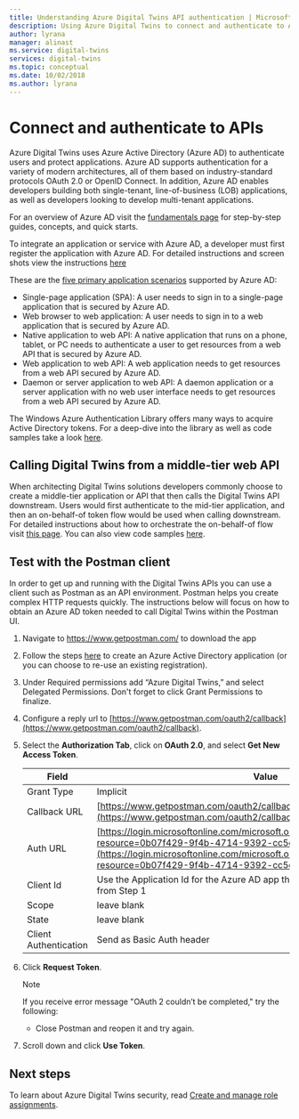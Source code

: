 ```yaml
---
title: Understanding Azure Digital Twins API authentication | Microsoft Docs
description: Using Azure Digital Twins to connect and authenticate to APIs
author: lyrana
manager: alinast
ms.service: digital-twins
services: digital-twins
ms.topic: conceptual
ms.date: 10/02/2018
ms.author: lyrana
---
```


# Connect and authenticate to APIs

Azure Digital Twins uses Azure Active Directory (Azure AD) to authenticate users and protect applications. Azure AD supports authentication for a variety of modern architectures, all of them based on industry-standard protocols OAuth 2.0 or OpenID Connect. In addition, Azure AD enables developers building both single-tenant, line-of-business (LOB) applications, as well as developers looking to develop multi-tenant applications.

For an overview of Azure AD visit the [fundamentals page](https://docs.microsoft.com/azure/active-directory/fundamentals/index) for step-by-step guides, concepts, and quick starts.

To integrate an application or service with Azure AD, a developer must first register the application with Azure AD. For detailed instructions and screen shots view the instructions [here](https://docs.microsoft.com/azure/active-directory/develop/quickstart-v1-add-azure-ad-app)

These are the [five primary application scenarios](https://docs.microsoft.com/azure/active-directory/develop/v2-app-types) supported by Azure AD:

* Single-page application (SPA): A user needs to sign in to a single-page application that is secured by Azure AD.
* Web browser to web application: A user needs to sign in to a web application that is secured by Azure AD.
* Native application to web API: A native application that runs on a phone, tablet, or PC needs to authenticate a user to get resources from a web API that is secured by Azure AD.
* Web application to web API: A web application needs to get resources from a web API secured by Azure AD.
* Daemon or server application to web API: A daemon application or a server application with no web user interface needs to get resources from a web API secured by Azure AD.

The Windows Azure Authentication Library offers many ways to acquire Active Directory tokens. For a deep-dive into the library as well as code samples take a look [here](https://github.com/AzureAD/azure-activedirectory-library-for-dotnet/wiki).

## Calling Digital Twins from a middle-tier web API

When architecting Digital Twins solutions developers commonly choose to create a middle-tier application or API that then calls the Digital Twins API downstream. Users would first authenticate to the mid-tier application, and then an on-behalf-of token flow would be used when calling downstream. For detailed instructions about how to orchestrate the on-behalf-of flow visit [this page](https://docs.microsoft.com/azure/active-directory/develop/v2-oauth2-on-behalf-of-flow). You can also view code samples [here](https://azure.microsoft.com/resources/samples/active-directory-dotnet-webapi-onbehalfof/).


## Test with the Postman client

In order to get up and running with the Digital Twins APIs you can use a client such as Postman as an API environment. Postman helps you create complex HTTP requests quickly. The instructions below will focus on how to obtain an Azure AD token needed to call Digital Twins within the Postman UI.


1. Navigate to https://www.getpostman.com/ to download the app
1. Follow the steps [here](https://docs.microsoft.com/azure/active-directory/develop/quickstart-v1-integrate-apps-with-azure-ad) to create an Azure Active Directory application (or you can choose to re-use an existing registration). 
1. Under Required permissions add “Azure Digital Twins,” and select Delegated Permissions. Don't forget to click Grant Permissions to finalize.
1. Configure a reply url to [https://www.getpostman.com/oauth2/callback](https://www.getpostman.com/oauth2/callback).
1. Select the **Authorization Tab**, click on **OAuth 2.0**, and select **Get New Access Token**.

    |**Field**  |**Value** |
    |---------|---------|
    | Grant Type | Implicit |
    | Callback URL | [https://www.getpostman.com/oauth2/callback](https://www.getpostman.com/oauth2/callback) |
    | Auth URL | [https://login.microsoftonline.com/microsoft.onmicrosoft.com/oauth2/authorize?resource=0b07f429-9f4b-4714-9392-cc5e8e80c8b0](https://login.microsoftonline.com/microsoft.onmicrosoft.com/oauth2/authorize?resource=0b07f429-9f4b-4714-9392-cc5e8e80c8b0)
    | Client Id | Use the Application Id for the Azure AD app that was created or repurposed from Step 1 |
    | Scope | leave blank |
    | State | leave blank |
    | Client Authentication | Send as Basic Auth header |

1. Click **Request Token**.

    >[!NOTE]
    >If you receive error message "OAuth 2 couldn’t be completed," try the following:
    > * Close Postman and reopen it and try again.
   
1. Scroll down and click **Use Token**.

## Next steps

To learn about Azure Digital Twins security, read [Create and manage role assignments](./security-create-manage-role-assignments.md).
